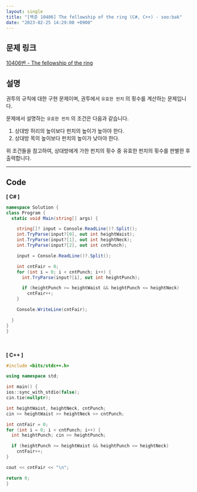 ```yaml
---
layout: single
title: "[백준 10406] The fellowship of the ring (C#, C++) - soo:bak"
date: "2023-02-25 14:29:00 +0900"
---
```


## 문제 링크
  [10406번 - The fellowship of the ring](https://www.acmicpc.net/problem/10406)

## 설명
  권투의 규칙에 대한 구현 문제이며, 권투에서 `유효한 펀치` 의 횟수를 계산하는 문제입니다. <br>

  문제에서 설명하는 `유효한 펀치` 의 조건은 다음과 같습니다. <br>
  1. 상대방 허리의 높이보다 펀치의 높이가 높아야 한다.<br>
  2. 상대방 목의 높이보다 펀치의 높이가 낮아야 한다.

  위 조건들을 참고하여, 상대방에게 가한 펀치의 횟수 중 유효한 펀치의 횟수를 판별한 후 출력합니다.
  <br>

- - -

## Code
<b>[ C# ] </b>
<br>

  ```c#
namespace Solution {
  class Program {
    static void Main(string[] args) {

      string[]? input = Console.ReadLine()?.Split();
      int.TryParse(input?[0], out int heightWaist);
      int.TryParse(input?[1], out int heightNeck);
      int.TryParse(input?[2], out int cntPunch);

      input = Console.ReadLine()?.Split();

      int cntFair = 0;
      for (int i = 0; i < cntPunch; i++) {
        int.TryParse(input?[i], out int heightPunch);

        if (heightPunch >= heightWaist && heightPunch <= heightNeck)
          cntFair++;
      }

      Console.WriteLine(cntFair);

    }
  }
}
  ```
<br><br>
<b>[ C++ ] </b>
<br>

  ```c++
#include <bits/stdc++.h>

using namespace std;

int main() {
  ios::sync_with_stdio(false);
  cin.tie(nullptr);

  int heightWaist, heightNeck, cntPunch;
  cin >> heightWaist >> heightNeck >> cntPunch;

  int cntFair = 0;
  for (int i = 0; i < cntPunch; i++) {
    int heightPunch; cin >> heightPunch;

    if (heightPunch >= heightWaist && heightPunch <= heightNeck)
      cntFair++;
  }

  cout << cntFair << "\n";

  return 0;
}
  ```
